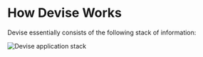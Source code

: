 # How Devise Works

Devise essentially consists of the following stack of information:

![Devise application stack](https://github.com/devisephp/cms/raw/v2-dev/docs/imgs/stack-diagram.jpg "Devise Application stack")
